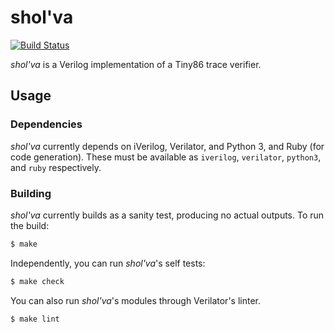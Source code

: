 shol'va
=======

[![Build Status](https://github.com/trailofbits/sholva/actions/workflows/ci.yml/badge.svg)](https://github.com/trailofbits/sholva/actions?query=workflow%3ACI)

<!-- https://www.deviantart.com/mrs-creative/art/Shol-va-206863536 -->

*shol'va* is a Verilog implementation of a Tiny86 trace verifier.

## Usage

### Dependencies

*shol'va* currently depends on iVerilog, Verilator, and Python 3, and Ruby (for code generation).
These must be available as `iverilog`, `verilator`, `python3`, and `ruby` respectively.

### Building

*shol'va* currently builds as a sanity test, producing no actual outputs.
To run the build:

```bash
$ make
```

Independently, you can run *shol'va*'s self tests:

```bash
$ make check
```

You can also run *shol'va*'s modules through Verilator's linter.

```bash
$ make lint
```
